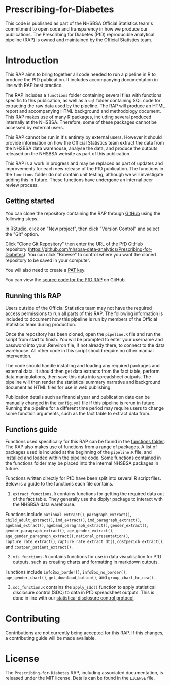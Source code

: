 # Prescribing-for-Diabetes

This code is published as part of the NHSBSA Official Statistics team's commitment to open code and transparency in how we produce our publications. The Prescribing for Diabetes (PfD) reproducible analytical pipeline (RAP) is owned and maintained by the Official Statistics team.

# Introduction

This RAP aims to bring together all code needed to run a pipeline in R to produce the PfD publication. It includes accompanying documentation in line with RAP best practice. 

The RAP includes a `functions` folder containing several files with functions specific to this publication, as well as a `sql` folder containing SQL code for extracting the raw data used by the pipeline. The RAP will produce an HTML report and accompanying HTML background and methodology document. This RAP makes use of many R packages, including several produced internally at the NHSBSA. Therefore, some of these packages cannot be accessed by external users. 

This RAP cannot be run in it's entirety by external users. However it should provide information on how the Official Statistics team extract the data from the NHSBSA data warehouse, analyse the data, and produce the outputs released on the NHSBSA website as part of this publication.

This RAP is a work in progress and may be replaced as part of updates and improvements for each new release of the PfD publication. The functions in the `functions` folder do not contain unit testing, although we will investigate adding this in future. These functions have undergone an internal peer review process.

## Getting started

You can clone the repository containing the RAP through [GitHub](https://github.com/) using the following steps.

In RStudio, click on "New project", then click "Version Control" and select the "Git" option.

Click "Clone Git Repository" then enter the URL of the PfD GitHub repository (https://github.com/nhsbsa-data-analytics/Prescribing-for-Diabetes). You can click "Browse" to control where you want the cloned repository to be saved in your computer.

You will also need to create a [PAT key](https://docs.github.com/en/authentication/keeping-your-account-and-data-secure/managing-your-personal-access-tokens).

You can view the [source code for the PfD RAP](https://github.com/nhsbsa-data-analytics/Prescribing-for-Diabetes) on GitHub.

## Running this RAP

Users outside of the Official Statistics team may not have the required access permissions to run all parts of this RAP. The following information is included to document how this pipeline is run by members of the Official Statistics team during production.

Once the repository has been cloned, open the `pipeline.R` file and run the script from start to finish. You will be prompted to enter your username and password into your .Renviron file, if not already there, to connect to the data warehouse. All other code in this script should require no other manual intervention.

The code should handle installing and loading any required packages and external data. It should then get data extracts from the fact table, perform data manipulations, then save this data into spreadsheet outputs. The pipeline will then render the statistical summary narrative and background document as HTML files for use in web publishing.

Publication details such as financial year and publication date can be manually changed in the `config.yml` file if this pipeline is rerun in future. Running the pipeline for a different time period may require users to change some function arguments, such as the fact table to extract data from.

## Functions guide

Functions used specifically for this RAP can be found in the [functions folder](https://github.com/nhsbsa-data-analytics/Prescribing-for-Diabetes/tree/main/functions). The RAP also makes use of functions from a range of packages. A list of packages used is included at the beginning of the `pipeline.R` file, and installed and loaded within the pipeline code. Some functions contained in the functions folder may be placed into the internal NHSBSA packages in future.

Functions written directly for PfD have been split into several R script files. Below is a guide to the functions each file contains.

1. `extract_functions.R` contains functions for getting the required data out of the fact table. They generally use the dbplyr package to interact with the NHSBSA data warehouse. 

Functions include `national_extract()`, `paragraph_extract()`, `child_adult_extract()`, `imd_extract()`, `imd_paragraph_extract()`, `ageband_extract()`, `ageband_paragraph_extract()`, `gender_extract()`, `gender_paragraph_extract()`, `age_gender_extract()`, `age_gender_paragraph_extract()`, `national_presentation()`, `capture_rate_extract()`, `capture_rate_extract_dt()`, `costpericb_extract()`, and `costper_patient_extract()`.

2. `vis_functions.R` contains functions for use in data visualisation for PfD outputs, such as creating charts and formatting in markdown outputs. 

Functions include `infoBox_border()`, `infoBox_no_border()`, `age_gender_chart()`, `get_download_button()`, and `group_chart_hc_new()`.

3. `sdc_function.R` contains the `apply_sdc()` function to apply statistical disclosure control (SDC) to data in PfD spreadsheet outputs. This is done in line with our [statistical disclosure control protocol](https://www.nhsbsa.nhs.uk/policies-and-procedures). 


# Contributing

Contributions are not currently being accepted for this RAP. If this changes, a contributing guide will be made available.

# License

The `Prescribing-for-Diabetes` RAP, including associated documentation, is released under the MIT license. Details can be found in the `LICENSE` file.